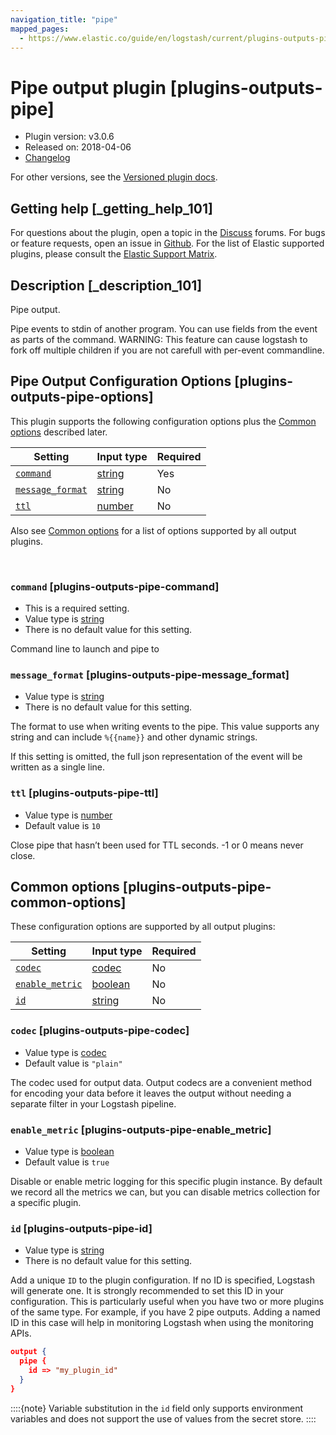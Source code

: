 ```yaml
---
navigation_title: "pipe"
mapped_pages:
  - https://www.elastic.co/guide/en/logstash/current/plugins-outputs-pipe.html
---
```


# Pipe output plugin [plugins-outputs-pipe]


* Plugin version: v3.0.6
* Released on: 2018-04-06
* [Changelog](https://github.com/logstash-plugins/logstash-output-pipe/blob/v3.0.6/CHANGELOG.md)

For other versions, see the [Versioned plugin docs](logstash-docs://docs/reference/output-pipe-index.md).

## Getting help [_getting_help_101]

For questions about the plugin, open a topic in the [Discuss](http://discuss.elastic.co) forums. For bugs or feature requests, open an issue in [Github](https://github.com/logstash-plugins/logstash-output-pipe). For the list of Elastic supported plugins, please consult the [Elastic Support Matrix](https://www.elastic.co/support/matrix#logstash_plugins).


## Description [_description_101]

Pipe output.

Pipe events to stdin of another program. You can use fields from the event as parts of the command. WARNING: This feature can cause logstash to fork off multiple children if you are not carefull with per-event commandline.


## Pipe Output Configuration Options [plugins-outputs-pipe-options]

This plugin supports the following configuration options plus the [Common options](#plugins-outputs-pipe-common-options) described later.

| Setting | Input type | Required |
| --- | --- | --- |
| [`command`](#plugins-outputs-pipe-command) | [string](/reference/configuration-file-structure.md#string) | Yes |
| [`message_format`](#plugins-outputs-pipe-message_format) | [string](/reference/configuration-file-structure.md#string) | No |
| [`ttl`](#plugins-outputs-pipe-ttl) | [number](/reference/configuration-file-structure.md#number) | No |

Also see [Common options](#plugins-outputs-pipe-common-options) for a list of options supported by all output plugins.

 

### `command` [plugins-outputs-pipe-command]

* This is a required setting.
* Value type is [string](/reference/configuration-file-structure.md#string)
* There is no default value for this setting.

Command line to launch and pipe to


### `message_format` [plugins-outputs-pipe-message_format]

* Value type is [string](/reference/configuration-file-structure.md#string)
* There is no default value for this setting.

The format to use when writing events to the pipe. This value supports any string and can include `%{{name}}` and other dynamic strings.

If this setting is omitted, the full json representation of the event will be written as a single line.


### `ttl` [plugins-outputs-pipe-ttl]

* Value type is [number](/reference/configuration-file-structure.md#number)
* Default value is `10`

Close pipe that hasn’t been used for TTL seconds. -1 or 0 means never close.



## Common options [plugins-outputs-pipe-common-options]

These configuration options are supported by all output plugins:

| Setting | Input type | Required |
| --- | --- | --- |
| [`codec`](#plugins-outputs-pipe-codec) | [codec](/reference/configuration-file-structure.md#codec) | No |
| [`enable_metric`](#plugins-outputs-pipe-enable_metric) | [boolean](/reference/configuration-file-structure.md#boolean) | No |
| [`id`](#plugins-outputs-pipe-id) | [string](/reference/configuration-file-structure.md#string) | No |

### `codec` [plugins-outputs-pipe-codec]

* Value type is [codec](/reference/configuration-file-structure.md#codec)
* Default value is `"plain"`

The codec used for output data. Output codecs are a convenient method for encoding your data before it leaves the output without needing a separate filter in your Logstash pipeline.


### `enable_metric` [plugins-outputs-pipe-enable_metric]

* Value type is [boolean](/reference/configuration-file-structure.md#boolean)
* Default value is `true`

Disable or enable metric logging for this specific plugin instance. By default we record all the metrics we can, but you can disable metrics collection for a specific plugin.


### `id` [plugins-outputs-pipe-id]

* Value type is [string](/reference/configuration-file-structure.md#string)
* There is no default value for this setting.

Add a unique `ID` to the plugin configuration. If no ID is specified, Logstash will generate one. It is strongly recommended to set this ID in your configuration. This is particularly useful when you have two or more plugins of the same type. For example, if you have 2 pipe outputs. Adding a named ID in this case will help in monitoring Logstash when using the monitoring APIs.

```json
output {
  pipe {
    id => "my_plugin_id"
  }
}
```

::::{note}
Variable substitution in the `id` field only supports environment variables and does not support the use of values from the secret store.
::::




